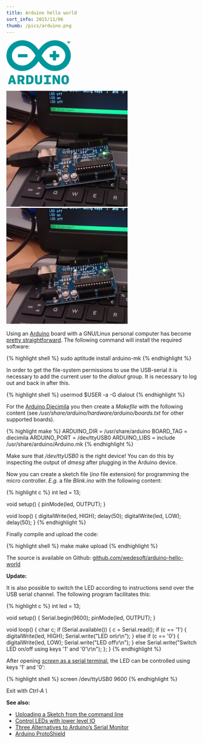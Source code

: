 ```yaml
---
title: Arduino hello world
sort_info: 2015/11/06
thumb: /pics/arduino.png
---
```


<span class="right"><img src="/pics/arduino.png" width="170" alt=""/></span>

<span class="center"><img src="/pics/arduino-led-off.jpg" width="320" alt=""/></span>
<span class="center"><img src="/pics/arduino-led-on.jpg" width="320" alt=""/></span>

Using an [Arduino][1] board with a GNU/Linux personal computer has become [pretty straightforward][3].
The following command will install the required software:

{% highlight shell %}
sudo aptitude install arduino-mk
{% endhighlight %}

In order to get the file-system permissions to use the USB-serial it is necessary to add the current user to the *dialout* group.
It is necessary to log out and back in after this.

{% highlight shell %}
usermod $USER -a -G dialout
{% endhighlight %}

For the [Arduino Diecimila][2] you then create a *Makefile* with the following content
(see */usr/share/arduino/hardware/arduino/boards.txt* for other supported boards).

{% highlight make %}
ARDUINO_DIR = /usr/share/arduino
BOARD_TAG    = diecimila
ARDUINO_PORT = /dev/ttyUSB0
ARDUINO_LIBS =
include /usr/share/arduino/Arduino.mk
{% endhighlight %}

Make sure that */dev/ttyUSB0* is the right device!
You can do this by inspecting the output of *dmesg* after plugging in the Arduino device.

Now you can create a sketch file (*ino* file extension) for programming the micro controller.
*E.g.* a file *Blink.ino* with the following content:

{% highlight c %}
int led = 13;

void setup() {
  pinMode(led, OUTPUT);
}

void loop() {
  digitalWrite(led, HIGH);
  delay(50);
  digitalWrite(led, LOW);
  delay(50);
}
{% endhighlight %}

Finally compile and upload the code:

{% highlight shell %}
make
make upload
{% endhighlight %}

The source is available on Github: [github.com/wedesoft/arduino-hello-world][6]

**Update:**

It is also possible to switch the LED according to instructions send over the USB serial channel.
The following program facilitates this:

{% highlight c %}
int led = 13;

void setup() {
  Serial.begin(9600);
  pinMode(led, OUTPUT);
}

void loop() {
  char c;
  if (Serial.available()) {
    c = Serial.read();
    if (c == '1') {
      digitalWrite(led, HIGH);
      Serial.write("LED on\r\n");
    } else if (c == '0') {
      digitalWrite(led, LOW);
      Serial.write("LED off\r\n");
    } else
      Serial.write("Switch LED on/off using keys '1' and '0'\r\n");
  };
}
{% endhighlight %}

After opening [*screen* as a serial terminal][7], the LED can be controlled using keys '1' and '0':

{% highlight shell %}
screen /dev/ttyUSB0 9600
{% endhighlight %}

Exit with *Ctrl-A \\*

**See also:**

* [Uploading a Sketch from the command line][3]
* [Control LEDs with lower level IO][4]
* [Three Alternatives to Arduino’s Serial Monitor][7]
* [Arduino ProtoShield][5]

[1]: https://www.arduino.cc/
[2]: https://www.arduino.cc/en/Main/ArduinoBoardDiecimila
[3]: http://www.jamesrobertson.eu/blog/2012/sep/20/uploading-a-sketch-from-the-comman.html
[4]: http://www.mightwerk.com/software/EB62E441-1C1B-43AC-9CEA-FF0AE8753833/index.html
[5]: https://learn.adafruit.com/adafruit-proto-shield-arduino/overview
[6]: https://github.com/wedesoft/arduino-hello-world
[7]: https://www.baldengineer.com/alternatives-to-arduinos-serial-monitor.html
